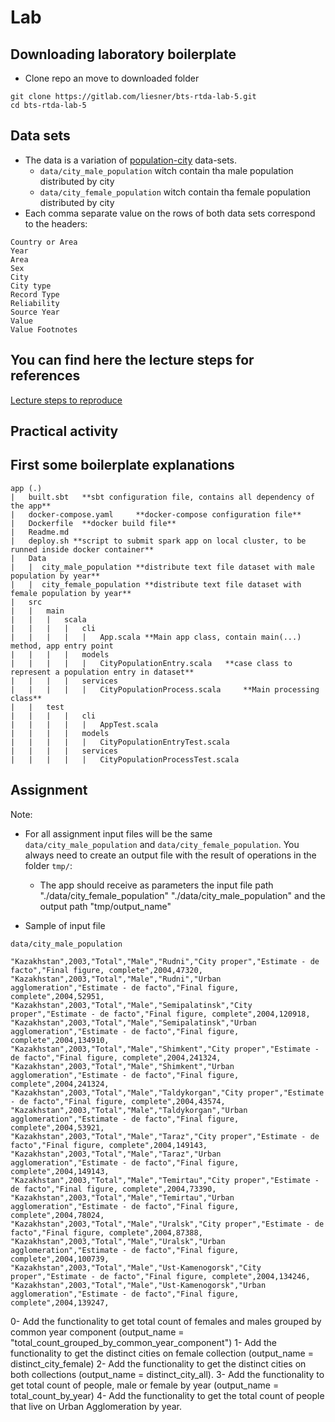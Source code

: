 # Lab

## Downloading laboratory boilerplate

- Clone repo an move to downloaded folder
 
```terminal
git clone https://gitlab.com/liesner/bts-rtda-lab-5.git
cd bts-rtda-lab-5
```

## Data sets

- The data is a variation of  [population-city](https://github.com/datasets/population-city) data-sets.
    - ```data/city_male_population``` witch contain tha male population distributed by city
    - ```data/city_female_population``` witch contain tha female population distributed by city
- Each comma separate value on the rows of both data sets correspond to the headers: 

```terminal
Country or Area
Year
Area
Sex
City
City type
Record Type
Reliability
Source Year
Value
Value Footnotes
```    


## You can find here the lecture steps for references
[Lecture steps to reproduce](docs/conference_steps.md)


## Practical activity

## First some boilerplate explanations

```
app (.)
|   built.sbt   **sbt configuration file, contains all dependency of the app**
|   docker-compose.yaml     **docker-compose configuration file**
|   Dockerfile  **docker build file**
|   Readme.md 
|   deploy.sh **script to submit spark app on local cluster, to be runned inside docker container**
|   Data
|   |  city_male_population **distribute text file dataset with male population by year**
|   |  city_female_population **distribute text file dataset with female population by year**
|   src
|   |   main
|   |   |   scala
|   |   |   |   cli
|   |   |   |   |   App.scala **Main app class, contain main(...) method, app entry point
|   |   |   |   models
|   |   |   |   |   CityPopulationEntry.scala   **case class to represent a population entry in dataset**
|   |   |   |   services
|   |   |   |   |   CityPopulationProcess.scala     **Main processing class**
|   |   test
|   |   |   |   cli
|   |   |   |   |   AppTest.scala
|   |   |   |   models
|   |   |   |   |   CityPopulationEntryTest.scala
|   |   |   |   services
|   |   |   |   |   CityPopulationProcessTest.scala
```

## Assignment

Note: 
- For all assignment input files will be the same ```data/city_male_population``` and ```data/city_female_population```. You always need to create an output file with the result of operations in the folder ```tmp/```:
    - The app should receive as parameters the input file path "./data/city_female_population" "./data/city_male_population" and the output path "tmp/output_name"    

- Sample of input file
```terminal
data/city_male_population

"Kazakhstan",2003,"Total","Male","Rudni","City proper","Estimate - de facto","Final figure, complete",2004,47320,
"Kazakhstan",2003,"Total","Male","Rudni","Urban agglomeration","Estimate - de facto","Final figure, complete",2004,52951,
"Kazakhstan",2003,"Total","Male","Semipalatinsk","City proper","Estimate - de facto","Final figure, complete",2004,120918,
"Kazakhstan",2003,"Total","Male","Semipalatinsk","Urban agglomeration","Estimate - de facto","Final figure, complete",2004,134910,
"Kazakhstan",2003,"Total","Male","Shimkent","City proper","Estimate - de facto","Final figure, complete",2004,241324,
"Kazakhstan",2003,"Total","Male","Shimkent","Urban agglomeration","Estimate - de facto","Final figure, complete",2004,241324,
"Kazakhstan",2003,"Total","Male","Taldykorgan","City proper","Estimate - de facto","Final figure, complete",2004,43574,
"Kazakhstan",2003,"Total","Male","Taldykorgan","Urban agglomeration","Estimate - de facto","Final figure, complete",2004,53921,
"Kazakhstan",2003,"Total","Male","Taraz","City proper","Estimate - de facto","Final figure, complete",2004,149143,
"Kazakhstan",2003,"Total","Male","Taraz","Urban agglomeration","Estimate - de facto","Final figure, complete",2004,149143,
"Kazakhstan",2003,"Total","Male","Temirtau","City proper","Estimate - de facto","Final figure, complete",2004,73390,
"Kazakhstan",2003,"Total","Male","Temirtau","Urban agglomeration","Estimate - de facto","Final figure, complete",2004,78024,
"Kazakhstan",2003,"Total","Male","Uralsk","City proper","Estimate - de facto","Final figure, complete",2004,87388,
"Kazakhstan",2003,"Total","Male","Uralsk","Urban agglomeration","Estimate - de facto","Final figure, complete",2004,100739,
"Kazakhstan",2003,"Total","Male","Ust-Kamenogorsk","City proper","Estimate - de facto","Final figure, complete",2004,134246,
"Kazakhstan",2003,"Total","Male","Ust-Kamenogorsk","Urban agglomeration","Estimate - de facto","Final figure, complete",2004,139247,
```

0- Add the functionality to get total count of females and males grouped by common year component (output_name = "total_count_grouped_by_common_year_component")
1- Add the functionality to get the distinct cities on female collection (output_name = distinct_city_female)
2- Add the functionality to get the distinct cities on both collections (output_name = distinct_city_all).
3- Add the functionality to get total count of people, male or female by year (output_name = total_count_by_year)
4- Add the functionality to get the total count of people that live on Urban Agglomeration by year.  
